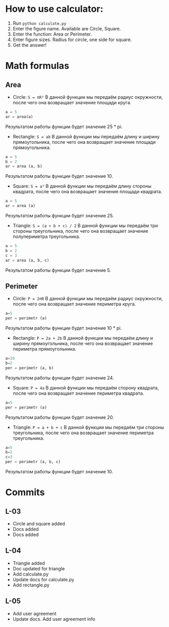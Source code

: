 
# How to use calculator:
1. Run `python calculate.py`
2. Enter the figure name. Available are Circle, Square.
3. Enter the function: Area or Perimeter.
4. Enter figure sizes. Radius for circle, one side for square.
5. Get the answer!

# Math formulas
## Area
- Circle: `S = πR²`
В данной функции мы передаём радиус окружности, после чего она возвращает значение площади круга.
``` python
a = 5
ar = area(a)
```
Результатом работы функции будет значение 25 * pi.
- Rectangle: `S = ab`
В данной функции мы передаём длину и ширину прямоугольника, после чего она возвращает значение площади прямоугольника.
``` python
a = 5
b = 2
ar = area (a, b)
```
Результатом работы функции будет значение 10.
- Square: `S = a²`
В данной функции мы передаём длину стороны квадрата, после чего она возвращает значение площади квадрата.
``` python
a = 5
ar = area (a)
```
Результатом работы функции будет значение 25.
- Triangle: `S = (a + b + c) / 2`
В данной функции мы передаём три стороны треугольника, после чего она возвращает значение полупериметра треугольника.
``` python
a = 5
b = 2
c = 3
ar = area (a, b, c)
```
Результатом работы функции будет значение 5.
## Perimeter
- Circle: `P = 2πR`
В данной функции мы передаём радиус окружности, после чего она возвращает значение периметра круга.
``` python
a=5
per = perimetr (a) 
```
Результатом работы функции будет значение 10 * pi.
- Rectangle: `P = 2a + 2b`
В данной функции мы передаём длину и ширину прямоугольника, после чего она возвращает значение периметра прямоугольника.
```python
a=10
b=2
per = perimetr (a, b)
```
Результатом работы функции будет значение 24.
- Square: `P = 4a`
В данной функции мы передаём сторону квадрата, после чего она возвращает значение периметра квадрата.
``` python
a=5
per = perimetr (a)
```
Результатом работы функции будет значение 20.
- Triangle: `P = a + b + c`
В данной функции мы передаём три стороны треугольника, после чего она возвращает значение периметра треугольника.
``` python
a=5
b=2
c=3
per = perimetr (a, b, c)
```
Результатом работы функции будет значение 10.

# Commits
## L-03
- Circle and square added
- Docs added
- Docs added
## L-04
- Triangle added
- Doc updated for triangle
- Add calculate.py
- Update docs for calculate.py
- Add rectangle.py
## L-05
- Add user agreement
- Update docs. Add user agreement info